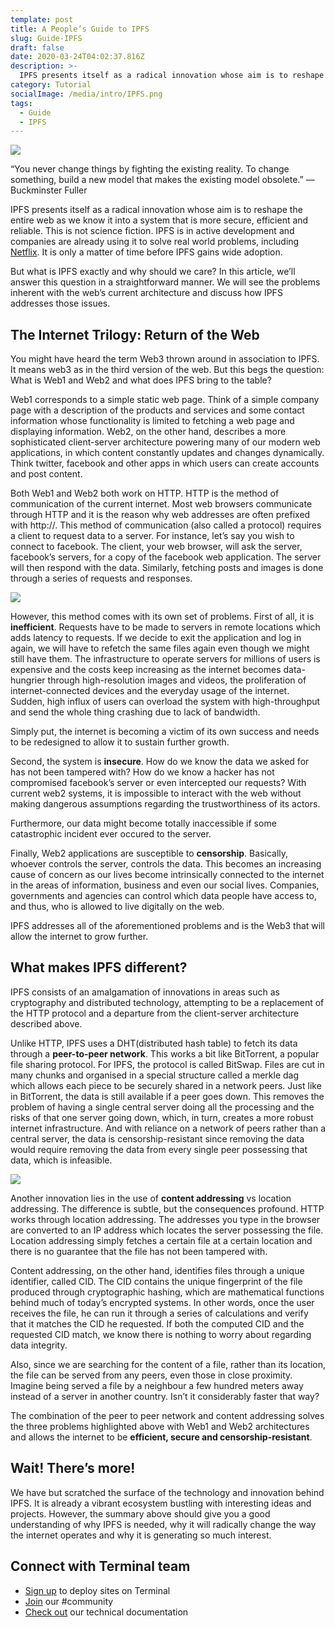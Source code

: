 ```yaml
---
template: post
title: A People’s Guide to IPFS
slug: Guide-IPFS
draft: false
date: 2020-03-24T04:02:37.816Z
description: >-
  IPFS presents itself as a radical innovation whose aim is to reshape the entire web as we know it into a system that is more secure, efficient and reliable.
category: Tutorial
socialImage: /media/intro/IPFS.png
tags:
  - Guide
  - IPFS
---
```

![](media/intro/IPFS.png)

“You never change things by fighting the existing reality. To change something, build a new model that makes the existing model obsolete.”
― Buckminster Fuller

IPFS presents itself as a radical innovation whose aim is to reshape the entire web as we know it into a system that is more secure, efficient and reliable. This is not science fiction. IPFS is in active development and companies are already using it to solve real world problems, including [Netflix](https://www.youtube.com/watch?v=wNfk05D887M). It is only a matter of time before IPFS gains wide adoption.

But what is IPFS exactly and why should we care? In this article, we’ll answer this question in a straightforward manner. We will see the problems inherent with the web’s current architecture and discuss how IPFS addresses those issues.

## The Internet Trilogy: Return of the Web

You might have heard the term Web3 thrown around in association to IPFS. It means web3 as in the third version of the web. But this begs the question: What is Web1 and Web2 and what does IPFS bring to the table?

Web1 corresponds to a simple static web page. Think of a simple company page with a description of the products and services and some contact information whose functionality is limited to fetching a web page and displaying information. Web2, on the other hand, describes a more sophisticated client-server architecture powering many of our modern web applications, in which content constantly updates and changes dynamically. Think twitter, facebook and other apps in which users can create accounts and post content.

Both Web1 and Web2 both work on HTTP. HTTP is the method of communication of the current internet. Most web browsers communicate through HTTP and it is the reason why web addresses are often prefixed with http://. This method of communication (also called a protocol) requires a client to request data to a server. For instance, let’s say you wish to connect to facebook. The client, your web browser, will ask the server, facebook’s servers, for a copy of the facebook web application. The server will then respond with the data. Similarly, fetching posts and images is done through a series of requests and responses.

![](media/intro/intro1.jpg)

However, this method comes with its own set of problems. First of all, it is **inefficient**. Requests have to be made to servers in remote locations which adds latency to requests. If we decide to exit the application and log in again, we will have to refetch the same files again even though we might still have them. The infrastructure to operate servers for millions of users is expensive and the costs keep increasing as the internet becomes data-hungrier through high-resolution images and videos, the proliferation of internet-connected devices and the everyday usage of the internet. Sudden, high influx of users can overload the system with high-throughput and send the whole thing crashing due to lack of bandwidth.

Simply put, the internet is becoming a victim of its own success and needs to be redesigned to allow it to sustain further growth.

Second, the system is **insecure**. How do we know the data we asked for has not been tampered with? How do we know a hacker has not compromised facebook’s server or even intercepted our requests? With current web2 systems, it is impossible to interact with the web without making dangerous assumptions regarding the trustworthiness of its actors.

Furthermore, our data might become totally inaccessible if some catastrophic incident ever occured to the server.

Finally, Web2 applications are susceptible to **censorship**. Basically, whoever controls the server, controls the data. This becomes an increasing cause of concern as our lives become intrinsically connected to the internet in the areas of information, business and even our social lives. Companies, governments and agencies can control which data people have access to, and thus, who is allowed to live digitally on the web.

IPFS addresses all of the aforementioned problems and is the Web3 that will allow the internet to grow further.

## What makes IPFS different?

IPFS consists of an amalgamation of innovations in areas such as cryptography and distributed technology, attempting to be a replacement of the HTTP protocol and a departure from the client-server architecture described above.

Unlike HTTP, IPFS uses a DHT(distributed hash table) to fetch its data through a **peer-to-peer network**. This works a bit like BitTorrent, a popular file sharing protocol. For IPFS, the protocol is called BitSwap. Files are cut in many chunks and organised in a special structure called a merkle dag which allows each piece to be securely shared in a network peers. Just like in BitTorrent, the data is still available if a peer goes down. This removes the problem of having a single central server doing all the processing and the risks of that one server going down, which, in turn, creates a more robust internet infrastructure. And with reliance on a network of peers rather than a central server, the data is censorship-resistant since removing the data would require removing the data from every single peer possessing that data, which is infeasible.

![](media/intro/intro2.jpg)

Another innovation lies in the use of **content addressing** vs location addressing. The difference is subtle, but the consequences profound. HTTP works through location addressing. The addresses you type in the browser are converted to an IP address which locates the server possessing the file. Location addressing simply fetches a certain file at a certain location and there is no guarantee that the file has not been tampered with.

Content addressing, on the other hand, identifies files through a unique identifier, called CID. The CID contains the unique fingerprint of the file produced through cryptographic hashing, which are mathematical functions behind much of today’s encrypted systems. In other words, once the user receives the file, he can run it through a series of calculations and verify that it matches the CID he requested. If both the computed CID and the requested CID match, we know there is nothing to worry about regarding data integrity.

Also, since we are searching for the content of a file, rather than its location, the file can be served from any peers, even those in close proximity. Imagine being served a file by a neighbour a few hundred meters away instead of a server in another country. Isn’t it considerably faster that way?

The combination of the peer to peer network and content addressing solves the three problems highlighted above with Web1 and Web2 architectures and allows the internet to be **efficient, secure and censorship-resistant**.

## Wait! There’s more!

We have but scratched the surface of the technology and innovation behind IPFS. It is already a vibrant ecosystem bustling with interesting ideas and projects. However, the summary above should give you a good understanding of why IPFS is needed, why it will radically change the way the internet operates and why it is generating so much interest.

## Connect with Terminal team
* [Sign up](sites.terminal.co) to deploy sites on Terminal
* [Join](https://join.slack.com/t/terminal-public/shared_invite/zt-bxna7y1d-PbVdut4rgHt5jM6Zjg9g9A) our #community
* [Check out](https://docs.terminal.co/) our technical documentation